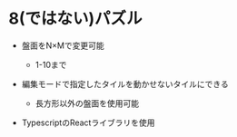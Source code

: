 # 8(ではない)パズル
- 盤面をN×Mで変更可能
  - 1-10まで
- 編集モードで指定したタイルを動かせないタイルにできる
  - 長方形以外の盤面を使用可能

- TypescriptのReactライブラリを使用